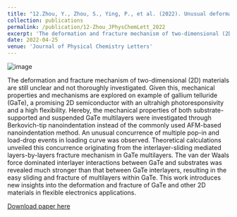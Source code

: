 ```yaml
---
title: "12.Zhou, Y., Zhou, S., Ying, P., et al. (2022). Unusual deformation and fracture in gallium telluride multilayers. The Journal of Physical Chemistry Letters, 13(17), 3831-3839."
collection: publications
permalink: /publication/12-Zhou_JPhysChemLett_2022
excerpt: 'The deformation and fracture mechanism of two-dimensional (2D) materials are still unclear and not thoroughly investigated. Given this, mechanical properties and mechanisms are explored on example of gallium telluride (GaTe), a promising 2D semiconductor with an ultrahigh photoresponsivity and a high flexibility. Hereby, the mechanical properties of both substrate-supported and suspended GaTe multilayers were investigated through Berkovich-tip nanoindentation instead of the commonly used AFM-based nanoindentation method. '
date: 2022-04-25
venue: 'Journal of Physical Chemistry Letters'
---
```

![image](https://user-images.githubusercontent.com/54773018/216964237-08a564f6-d57d-4d5c-94a3-1dc033d32c0b.png)

The deformation and fracture mechanism of two-dimensional (2D) materials are still unclear and not thoroughly investigated. Given this, mechanical properties and mechanisms are explored on example of gallium telluride (GaTe), a promising 2D semiconductor with an ultrahigh photoresponsivity and a high flexibility. Hereby, the mechanical properties of both substrate-supported and suspended GaTe multilayers were investigated through Berkovich-tip nanoindentation instead of the commonly used AFM-based nanoindentation method. An unusual concurrence of multiple pop-in and load-drop events in loading curve was observed. Theoretical calculations unveiled this concurrence originating from the interlayer-sliding mediated layers-by-layers fracture mechanism in GaTe multilayers. The van der Waals force dominated interlayer interactions between GaTe and substrates was revealed much stronger than that between GaTe interlayers, resulting in the easy sliding and fracture of multilayers within GaTe. This work introduces new insights into the deformation and fracture of GaTe and other 2D materials in flexible electronics applications.

[Download paper here](http://hityingph.github.io/files/12-Zhou_JPhysChemLett_2022.pdf)
